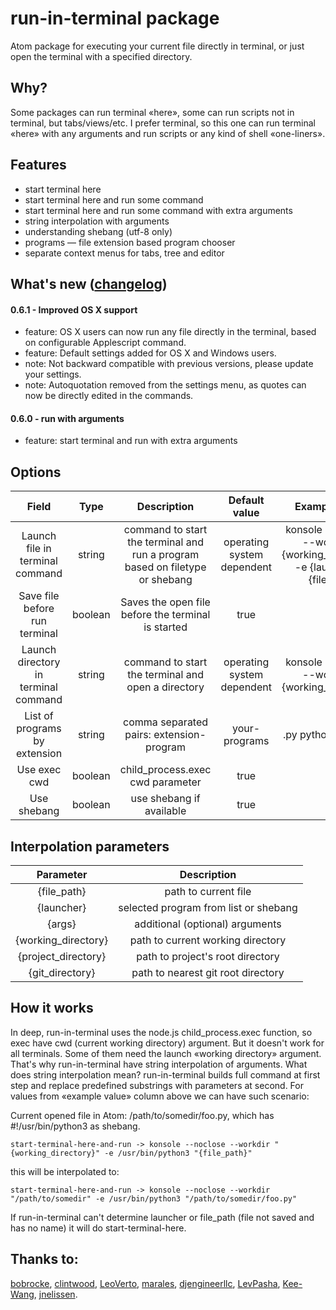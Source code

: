 # run-in-terminal package

Atom package for executing your current file directly in terminal, or just open the terminal with a specified directory.

## Why?
Some packages can run terminal «here», some can run scripts not in terminal, but tabs/views/etc. I prefer terminal, so this one can run terminal «here» with any arguments and run scripts or any kind of shell «one-liners».

## Features
* start terminal here
* start terminal here and run some command
* start terminal here and run some command with extra arguments
* string interpolation with arguments
* understanding shebang (utf-8 only)
* programs — file extension based program chooser
* separate context menus for tabs, tree and editor

## What's new ([changelog](https://github.com/pohmelie/run-in-terminal/blob/master/CHANGELOG.md))
#### 0.6.1 - Improved OS X support
* feature: OS X users can now run any file directly in the terminal, based on configurable Applescript command.
* feature: Default settings added for OS X and Windows users.
* note: Not backward compatible with previous versions, please update your settings.
* note: Autoquotation removed from the settings menu, as quotes can now be directly edited in the commands.

#### 0.6.0 - run with arguments
* feature: start terminal and run with extra arguments

## Options

| Field                          |   Type  |                Description                               |        Default value             |                 Example value                   |
|:------------------------------:|:-------:|:--------------------------------------------------------:|:--------------------------------:|:-----------------------------------------------:|
| Launch file in terminal command| string  | command to start the terminal and run a program based on filetype or shebang       | operating system dependent       | konsole --noclose --workdir "{working_directory}" -e {launcher} "{file_dir}" |
| Save file before run terminal  | boolean | Saves the open file before the terminal is started       | true                             | -                                               |
| Launch directory in terminal command   | string  | command to start the terminal and open a directory   | operating system dependent   | konsole --noclose --workdir "{working_directory}" |
| List of programs by extension  | string  | comma separated pairs: extension-program                 | your-programs                    | .py python3, .lua lua                           |
| Use exec cwd                   | boolean | child_process.exec cwd parameter                         | true                             | -                                               |
| Use shebang                    | boolean | use shebang if available                                 | true                             | -                                               |


## Interpolation parameters
| Parameter           | Description                       |
|:-------------------:|:---------------------------------:|
| {file_path}         | path to current file              |
| {launcher}          | selected program from list or shebang|
| {args}              | additional (optional) arguments   |
| {working_directory} | path to current working directory |
| {project_directory} | path to project's root directory  |
| {git_directory}     | path to nearest git root directory|


## How it works
In deep, run-in-terminal uses the node.js child_process.exec function, so exec have cwd (current working directory) argument. But it doesn't work for all terminals. Some of them need the launch «working directory» argument. That's why run-in-terminal have string interpolation of arguments. What does string interpolation mean? run-in-terminal builds full command at first step and replace predefined substrings with parameters at second. For values from «example value» column above we can have such scenario:

Current opened file in Atom: /path/to/somedir/foo.py, which has #!/usr/bin/python3 as shebang.

    start-terminal-here-and-run -> konsole --noclose --workdir "{working_directory}" -e /usr/bin/python3 "{file_path}"

this will be interpolated to:

    start-terminal-here-and-run -> konsole --noclose --workdir "/path/to/somedir" -e /usr/bin/python3 "/path/to/somedir/foo.py"

If run-in-terminal can't determine launcher or file_path (file not saved and has no name) it will do start-terminal-here.

## Thanks to:
[bobrocke](https://github.com/bobrocke), [clintwood](https://github.com/clintwood), [LeoVerto](https://github.com/LeoVerto), [marales](https://github.com/marales), [djengineerllc](https://github.com/djengineerllc), [LevPasha](https://github.com/LevPasha), [Kee-Wang](https://github.com/Kee-Wang), [jnelissen](https://github.com/jnelissen).
